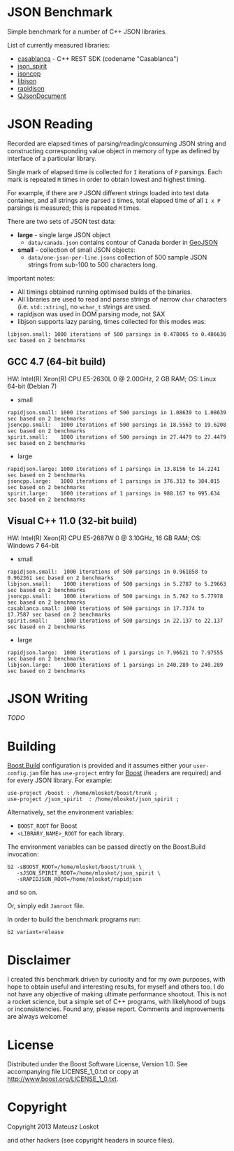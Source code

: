 JSON Benchmark
==============

Simple benchmark for a number of C++ JSON libraries.

List of currently measured libraries: 

* [casablanca](https://casablanca.codeplex.com/) - C++ REST SDK (codename "Casablanca")
* [json_spirit](https://github.com/cierelabs/json_spirit)
* [jsoncpp](http://jsoncpp.sourceforge.net/)
* [libjson](http://sourceforge.net/projects/libjson/)
* [rapidjson](http://code.google.com/p/rapidjson/)
* [QJsonDocument](http://qt-project.org/doc/qt-5.0/qtcore/qjsondocument.html)

JSON Reading
============

Recorded are elapsed times of parsing/reading/consuming JSON string and
constructing corresponding value object in memory of type as defined 
by interface of a particular library.

Single mark of elapsed time is collected for ```I``` iterations of ```P``` parsings.
Each mark is repeated ```M``` times in order to obtain lowest and highest timing.

For example, if there are ```P``` JSON different strings loaded into test data container,
and all strings are parsed ```I``` times, total elapsed time of all ```I x P```
parsings is measured; this is repeated ```M``` times.

There are two sets of JSON test data:
* **large** - single large JSON object
  * ```data/canada.json``` contains contour of Canada border in [GeoJSON](http://geojson.org)
* **small** - collection of small JSON objects:
  * ```data/one-json-per-line.jsons``` collection of 500 sample JSON strings from sub-100 to 500 characters long.


Important notes:
* All timings obtained running optimised builds of the binaries.
* All libraries are used to read and parse strings of narrow ```char``` 
characters (i.e. ```std::string```), no ```wchar_t``` strings are used.
* rapidjson was used in DOM parsing mode, not SAX
* libjson supports lazy parsing, times collected for this modes was:
```
libjson.small: 1000 iterations of 500 parsings in 0.478065 to 0.486636 sec based on 2 benchmarks
```

GCC 4.7 (64-bit build)
----------------------

HW: Intel(R) Xeon(R) CPU E5-2630L 0 @ 2.00GHz, 2 GB RAM;
OS: Linux 64-bit (Debian 7)
    
* small

```
rapidjson.small: 1000 iterations of 500 parsings in 1.08639 to 1.08639 sec based on 2 benchmarks
jsoncpp.small:   1000 iterations of 500 parsings in 18.5563 to 19.6208 sec based on 2 benchmarks
spirit.small:    1000 iterations of 500 parsings in 27.4479 to 27.4479 sec based on 2 benchmarks
```

* large

```
rapidjson.large: 1000 iterations of 1 parsings in 13.8156 to 14.2241 sec based on 2 benchmarks
jsoncpp.large:   1000 iterations of 1 parsings in 376.313 to 384.015 sec based on 2 benchmarks
spirit.large:    1000 iterations of 1 parsings in 988.167 to 995.634 sec based on 2 benchmarks
```

Visual C++ 11.0 (32-bit build)
------------------------------

HW: Intel(R) Xeon(R) CPU E5-2687W 0 @ 3.10GHz, 16 GB RAM;
OS: Windows 7 64-bit

* small

```
rapidjson.small:  1000 iterations of 500 parsings in 0.961858 to 0.962361 sec based on 2 benchmarks
libjson.small:    1000 iterations of 500 parsings in 5.2787 to 5.29663 sec based on 2 benchmarks
jsoncpp.small:    1000 iterations of 500 parsings in 5.762 to 5.77978 sec based on 2 benchmarks
casablanca.small: 1000 iterations of 500 parsings in 17.7374 to 17.7587 sec based on 2 benchmarks
spirit.small:     1000 iterations of 500 parsings in 22.137 to 22.137 sec based on 2 benchmarks
```

* large

```
rapidjson.large:  1000 iterations of 1 parsings in 7.96621 to 7.97555 sec based on 2 benchmarks
libjson.large:    1000 iterations of 1 parsings in 240.289 to 240.289 sec based on 2 benchmarks
```

JSON Writing
============

*TODO*

Building
========

[Boost.Build](http://www.boost.org/boost-build2/) configuration is provided and
it assumes either your ```user-config.jam``` file has ```use-project``` entry for
[Boost](http://boost.org) (headers are required) and for every JSON library. For example:

```
use-project /boost : /home/mloskot/boost/trunk ;
use-project /json_spirit  : /home/mloskot/json_spirit ;
```

Alternatively, set the environment variables:
* ```BOOST_ROOT``` for Boost
* ```<LIBRARY_NAME>_ROOT``` for each library.

The environment variables can be passed directly on the Boost.Build invocation:
```
b2 -sBOOST_ROOT=/home/mloskot/boost/trunk \
   -sJSON_SPIRIT_ROOT=/home/mloskot/json_spirit \
   -sRAPIDJSON_ROOT=/home/mloskot/rapidjson
```
and so on.

Or, simply edit ```Jamroot``` file.

In order to build the benchmark programs run:

```
b2 variant=release
```

Disclaimer
==========

I created this benchmark driven by curiosity and for my own purposes, with hope to 
obtain useful and interesting results, for myself and others too.
I do not have any objective of making ultimate performance shootout.
This is not a rocket science, but a simple set of C++ programs, with likelyhood
of bugs or inconsistencies. Found any, please report. Comments and improvements
are always welcome!

License
=======

Distributed under the Boost Software License, Version 1.0.
See accompanying file LICENSE_1_0.txt or copy at 
http://www.boost.org/LICENSE_1_0.txt.

Copyright
=========

Copyright 2013 Mateusz Loskot <mateusz at loskot dot net>

and other hackers (see copyright headers in source files).
